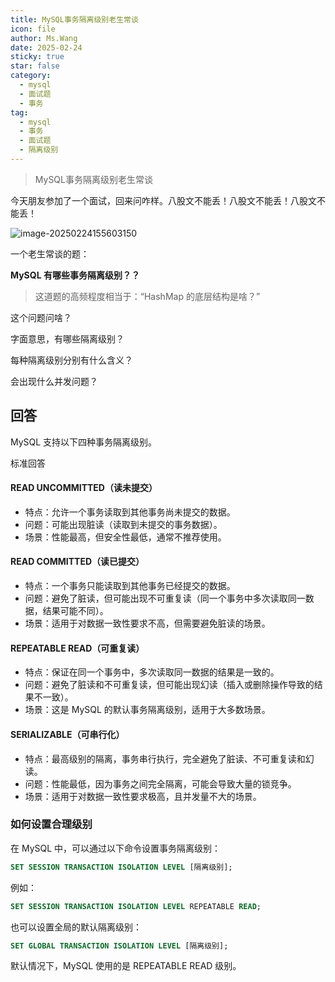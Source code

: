 ```yaml
---
title: MySQL事务隔离级别老生常谈
icon: file
author: Ms.Wang
date: 2025-02-24
sticky: true
star: false
category:
  - mysql
  - 面试题
  - 事务
tag:
  - mysql
  - 事务
  - 面试题
  - 隔离级别
---
```



> MySQL事务隔离级别老生常谈


今天朋友参加了一个面试，回来问咋样。八股文不能丢！八股文不能丢！八股文不能丢！


![image-20250224155603150](https://javapub-common-oss.oss-cn-beijing.aliyuncs.com/javapub/202502241556896.png)


一个老生常谈的题：

**MySQL 有哪些事务隔离级别？？**


> 这道题的高频程度相当于：“HashMap 的底层结构是啥？”

这个问题问啥？

字面意思，有哪些隔离级别？

每种隔离级别分别有什么含义？

会出现什么并发问题？


## 回答

MySQL 支持以下四种事务隔离级别。

标准回答

#### READ UNCOMMITTED（读未提交）

- 特点：允许一个事务读取到其他事务尚未提交的数据。
- 问题：可能出现脏读（读取到未提交的事务数据）。
- 场景：性能最高，但安全性最低，通常不推荐使用。

#### READ COMMITTED（读已提交）

- 特点：一个事务只能读取到其他事务已经提交的数据。
- 问题：避免了脏读，但可能出现不可重复读（同一个事务中多次读取同一数据，结果可能不同）。
- 场景：适用于对数据一致性要求不高，但需要避免脏读的场景。


#### REPEATABLE READ（可重复读）

- 特点：保证在同一个事务中，多次读取同一数据的结果是一致的。
- 问题：避免了脏读和不可重复读，但可能出现幻读（插入或删除操作导致的结果不一致）。
- 场景：这是 MySQL 的默认事务隔离级别，适用于大多数场景。

#### SERIALIZABLE（可串行化）

- 特点：最高级别的隔离，事务串行执行，完全避免了脏读、不可重复读和幻读。
- 问题：性能最低，因为事务之间完全隔离，可能会导致大量的锁竞争。
- 场景：适用于对数据一致性要求极高，且并发量不大的场景。


### 如何设置合理级别

在 MySQL 中，可以通过以下命令设置事务隔离级别：

```sql
SET SESSION TRANSACTION ISOLATION LEVEL [隔离级别];
```

例如：

```sql
SET SESSION TRANSACTION ISOLATION LEVEL REPEATABLE READ;
```

也可以设置全局的默认隔离级别：

```sql
SET GLOBAL TRANSACTION ISOLATION LEVEL [隔离级别];
```

默认情况下，MySQL 使用的是 REPEATABLE READ 级别。



